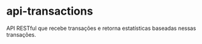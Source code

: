 # api-transactions
API RESTful que recebe transações e retorna estatísticas baseadas nessas transações.
